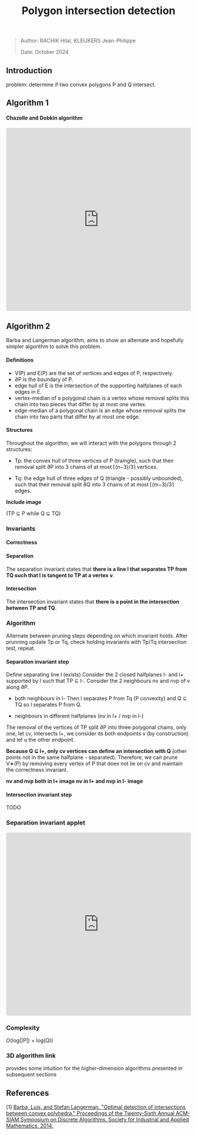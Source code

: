 ﻿---
title: Polygon intersection detection
---

> Author: RACHIK Hilal, KLEIJKERS Jean-Philippe
> 
> Date: October 2024

## Introduction

problem: determine if two convex polygons P and Q intersect.

## Algorithm 1

#### Chazelle and Dobkin algorithm
<iframe
  src="https://codesandbox.io/embed/convex-hull-vertices-qhhzs3?fontsize=14&hidenavigation=1&theme=dark&view=preview"
  style="width: 100%; height: 500px; border: 0; border-radius: 4px; overflow: hidden;"
  title="CodeSandbox Applet"
  allow="accelerometer; ambient-light-sensor; camera; encrypted-media; geolocation; gyroscope; hid; microphone; midi; payment; usb; vr; xr-spatial-tracking"
  sandbox="allow-forms allow-modals allow-popups allow-presentation allow-same-origin allow-scripts"
></iframe>

## Algorithm 2

Barba and Langerman algorithm, aims to show an alternate and hopefully simpler algorithm to solve this problem.

#### Definitions

+ V(P) and E(P) are the set of vertices and edges of P, respectively.
+ ∂P is the boundary of P.
+ edge hull of E is the intersection of the supporting halfplanes of each edges in E.
+ vertex-median of a polygonal chain is a vertex whose removal splits this chain into two pieces that differ by at most one vertex.
+ edge-median of a polygonal chain is an edge whose removal splits the chain into two parts that differ by at most one edge.

#### Structures

Throughout the algorithm, we will interact with the polygons through 2 structures:

+ Tp: the convex hull of three vertices of P (traingle), such that their removal split ∂P into 3 chains of at most ⌈(n−3)/3⌉ vertices.

+ Tq: the edge hull of three edges of Q (triangle - possibly unbounded), such that their removal split ∂Q into 3 chains of at most ⌈(m−3)/3⌉ edges.

**Include image**

(TP ⊆ P while Q ⊆ TQ)

### Invariants

#### Correctness

#### Separation
The separation invariant states that **there is a line l that separates TP from TQ such that l is tangent to TP at a vertex v**.

#### Intersection
The intersection invariant states that **there is a point in the intersection between TP and TQ**.

### Algorithm

Alternate between pruning steps depending on which invariant holds.
After prunning update Tp or Tq, check holding invariants with Tp/Tq intersection test, repeat.


#### Separation invariant step

Define separating line l (exists)
Consider the 2 closed halfplanes l- and l+ supported by l such that TP ⊆ l-.
Consider the 2 neighbours nv and nvp of v along ∂P.

+ both neighbours in l-
Then l separates P from Tq (P convexity) and Q ⊆ TQ so l separates P from Q.

+ neighbours in different halfplanes
(nv in l+ / nvp in l-)

The removal of the vertices of TP split ∂P into three polygonal chains, only one, let cv, intersects l+, we consider its both endpoints v (by construction) and let u the other endpoint.

**Because Q ⊆ l+, only cv vertices can define an intersection with Q** (other points not in the same halfplane - separated). Therefore, we can prune V∗(P) by removing every vertex of P that does not lie on cv and maintain the correctness invariant.

**nv and nvp both in l+ image**
**nv in l+ and nvp in l- image**

#### Intersection invariant step

TODO

### Separation invariant applet

<iframe
  src="https://codesandbox.io/embed/convex-hull-vertices-qhhzs3?fontsize=14&hidenavigation=1&theme=dark&view=preview"
  style="width: 100%; height: 500px; border: 0; border-radius: 4px; overflow: hidden;"
  title="CodeSandbox Applet"
  allow="accelerometer; ambient-light-sensor; camera; encrypted-media; geolocation; gyroscope; hid; microphone; midi; payment; usb; vr; xr-spatial-tracking"
  sandbox="allow-forms allow-modals allow-popups allow-presentation allow-same-origin allow-scripts"
></iframe>

### Complexity
O(log(|P|) + log(Q))

### 3D algorithm link

provides some intuition for the higher-dimension algorithms presented in subsequent sections

## References
[1] [Barba, Luis, and Stefan Langerman. "Optimal detection of intersections between convex polyhedra." Proceedings of the Twenty-Sixth Annual ACM-SIAM Symposium on Discrete Algorithms. Society for Industrial and Applied Mathematics, 2014.](https://arxiv.org/abs/1312.1001)